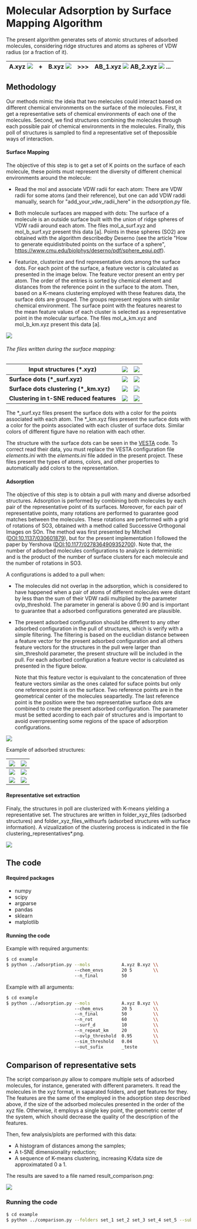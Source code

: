 # Molecular Adsorption by Surface Mapping Algorithm

The present algorithm generates sets of atomic structures of adsorbed molecules, considering ridge structures and atoms as spheres of VDW radius (or a fraction of it).

| A.xyz ![](.figures/cluster.png)  | **+** | B.xyz ![](.figures/molecule.png) | **>>>** | AB_1.xyz ![](.figures/99.png)  AB_2.xyz ![](.figures/97.png) ... |
|----------------------------------|-------|----------------------------------|-----|------------------------------------------------------------------|

## Methodology

Our methods mimic the ideia that two melecules could interact based on different chemical environments on the surface of the molecules. First, it get a representative sets of chemical environments of each one of the molecules. Second, we find structures combining the molecules through each possible pair of chemical environments in the molecules. Finally, this poll of structures is sampled to find a representative set of thepossible ways of interaction.

#### Surface Mapping

The objective of this step is to get a set of K points on the surface of each molecule, these points must represent the diversity of different chemical environments around the molecule:

- Read the mol and associate VDW radii for each atom:
    There are VDW radii for some atoms (and their reference), but one can add VDW raddi manually, search for "add_your_vdw_radii_here" in the *adsorption.py* file.

- Both molecule surfaces are mapped with dots:
    The surface of a molecule is an outside surface built with the union of  ridge spheres of VDW radii around each atom. The files mol_a_surf.xyz and mol_b_surf.xyz present this data [a]. Points in these spheres (SO2) are obtained with the algorithm describedby Deserno (see the article "How to generate equidistributed points on the surface of a sphere", https://www.cmu.edu/biolphys/deserno/pdf/sphere_equi.pdf).

- Featurize, clusterize and find representative dots among the surface dots.
    For each point of the surface, a feature vector is calculated as presented in the image below. The feature vector present an entry per atom. The order of the entries is sorted by chemical element and distances from the reference point in the surface to the atom. Then, based on a K-means clustering employed with these features data, the surface dots are grouped. The groups represent regions with similar chemical environment. The surface point with the features nearest to the mean feature values of each cluster is selected as a representative point in the molecular surface. The files mol_a_km.xyz and mol_b_km.xyz present this data [a].

![](.figures/surface_feature_vector.png)

###### The files written during the surface mapping:

| Input structures (*.xyz)   | ![](.figures/cluster.png)      | ![](.figures/molecule.png)
|---------------------------|-------------------------------|---------------------------
| **Surface dots (*_surf.xyz)**          | ![](.figures/cluster_surf.png) | ![](.figures/molecule_surf.png)
| **Surface dots clustering (*_km.xyz)** | ![](.figures/cluster_km.png)   | ![](.figures/molecule_km.png)
| **Clustering in t-SNE reduced features** | ![](.figures/cluster_km_tsne.png) | ![](.figures/molecule_km_tsne.png)

The \*_surf.xyz files present the surface dots with a color for the points associated with each atom. The \*_km.xyz files present the surface dots with a color for the points associated with each cluster of surface dots. Similar colors of different figure have no relation with each other.

The structure with the surface dots can be seen in the [VESTA](https://jp-minerals.org/vesta/en/download.html) code. To correct read their data, you must replace the VESTA configuration file *elements.ini* with the *elements.ini* file added in the present project. These files present the types of atoms, colors, and other properties to automatically add colors to the representation.

#### Adsorption

The objective of this step is to obtain a pull with many and diverse adsorbed structures. Adsorption is performed by combining both molecules by each pair of the representative point of its surfaces. Moreover, for each pair of representative points, many rotations are performed to guarantee good matches between the molecules. These rotations are performed with a grid of rotations of SO3, obtained with a method called Successive Orthogonal Images on SOn. The method was first presented by Mitchell ([DOI:10.1137/030601879](https://doi.org/10.1137/030601879)), but for the present implementation I followed the paper by Yershova ([DOI:10.1177/0278364909352700](https://doi.org/10.1177/0278364909352700)). Note that, the number of adsorbed molecules configurations to analyze is deterministic and is the product of the number of surface clusters for each molecule and the number of rotations in SO3.

A configurations is added to a pull when:
 - The molecules did not overlap in the adsorption, which is considered to have happened when a pair of atoms of different molecules were distant by less than the sum of their VDW radii multiplied by the parameter ovlp_threshold. The parameter in general is above 0.90 and is important to guarantee that a adsorbed configurations generated are plausible.

 - The present adsorbed configuration should be different to any other adsorbed configuration in the pull of structures, which is verify with a simple filtering. The filtering is based on the euclidian distance between a feature vector for the present adsorbed configuration and all others feature vectors for the structures in the pull were larger than sim_threshold parameter, the present structure will be included in the pull. For each adsorbed configuration a feature vector is calculated as presented in the figure below.

    Note that this feature vector is equivalant to the concatenation of three feature vectors similar as the ones calated for suface points but only one reference point is on the surface. Two reference points are in the geometrical center of the molecules seapartedly. The last reference point is the position were the two representative surface dots are combined to create the present adsorbed configuration. The parameter must be setted acording to each pair of structures and is important to avoid overrpresenting some regions of the space of adsorption configurations.


![](.figures/adsorbed_structure_feature_vector.png)

Example of adsorbed structures:

| ![](.figures/97.png) | ![](.figures/97_surf_km.png)
|---------------------|-----------------------------|
| ![](.figures/99.png) | ![](.figures/99_surf_km.png)
| ![](.figures/98.png) | ![](.figures/98_surf_km.png)

#### Representative set extraction

Finaly, the structures in poll are clusterized with K-means yielding a representative set. The structures are written in folder_xyz_files (adsorbed structures) and folder_xyz_files_withsurfs (adsorbed structures with surface information).
A vizualization of the clustering process is indicated in the file clustering_representatives*.png.

![](.figures/clustering_representatives_2.png)

## The code

#### Required packages

- numpy
- scipy
- argparse
- pandas
- sklearn
- matplotlib

#### Running the code

Example with required arguments:
```bash
$ cd example
$ python ../adsorption.py --mols            A.xyz B.xyz \\
                          --chem_envs       20 5        \\
                          --n_final         50
```

Example with all arguments:
```bash
$ cd example
$ python ../adsorption.py --mols            A.xyz B.xyz \\
                          --chem_envs       20 5        \\
                          --n_final         50          \\
                          --n_rot           60          \\
                          --surf_d          10          \\
                          --n_repeat_km     20          \\
                          --ovlp_threshold  0.95        \\
                          --sim_threshold   0.04        \\
                          --out_sufix       _teste
```

## Comparison of representative sets

The script comparison.py allow to compare multiple sets of adsorbed molecules, for instance, generated with different parameters. It read the molecules in the xyz format, in saparated folders, and get features for they. The features are the same of the employed in the adsorption step described above, if the size of the adsorbed molecules presented in the order of the xyz file. Otherwise, it employs a single key point, the geometric center of the system, which should decrease the quality of the description of the features.

Then, few analysis/plots are performed with this data:
- A histogram of distances among the samples;
- A t-SNE dimensionality reduction;
- A sequence of K-means clustering, increasing K/data size de approximatated 0 a 1.

The results are saved to a file named result_comparison.png:

![](.figures/result_comparison.png)

### Running the code

```bash
$ cd example
$ python ../comparison.py --folders set_1 set_2 set_3 set_4 set_5 --subs_ns 9 3
```
